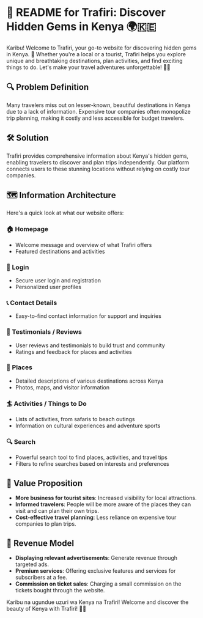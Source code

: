 # 📜 README for Trafiri: Discover Hidden Gems in Kenya 🌍🇰🇪

Karibu! Welcome to Trafiri, your go-to website for discovering hidden gems in Kenya. 🌟 Whether you're a local or a tourist, Trafiri helps you explore unique and breathtaking destinations, plan activities, and find exciting things to do. Let's make your travel adventures unforgettable! 🌴🌞

## 🔍 Problem Definition
Many travelers miss out on lesser-known, beautiful destinations in Kenya due to a lack of information. Expensive tour companies often monopolize trip planning, making it costly and less accessible for budget travelers.

## 🛠️ Solution
Trafiri provides comprehensive information about Kenya's hidden gems, enabling travelers to discover and plan trips independently. Our platform connects users to these stunning locations without relying on costly tour companies.

## 🗺️ Information Architecture
Here's a quick look at what our website offers:

### 🏠 Homepage
- Welcome message and overview of what Trafiri offers
- Featured destinations and activities

### 🔑 Login
- Secure user login and registration
- Personalized user profiles

### 📞 Contact Details
- Easy-to-find contact information for support and inquiries

### 🌟 Testimonials / Reviews
- User reviews and testimonials to build trust and community
- Ratings and feedback for places and activities

### 📍 Places
- Detailed descriptions of various destinations across Kenya
- Photos, maps, and visitor information

### 🏄 Activities / Things to Do
- Lists of activities, from safaris to beach outings
- Information on cultural experiences and adventure sports

### 🔍 Search
- Powerful search tool to find places, activities, and travel tips
- Filters to refine searches based on interests and preferences

## 🎯 Value Proposition
- **More business for tourist sites**: Increased visibility for local attractions.
- **Informed travelers**: People will be more aware of the places they can visit and can plan their own trips.
- **Cost-effective travel planning**: Less reliance on expensive tour companies to plan trips.

## 💸 Revenue Model
- **Displaying relevant advertisements**: Generate revenue through targeted ads.
- **Premium services**: Offering exclusive features and services for subscribers at a fee.
- **Commission on ticket sales**: Charging a small commission on the tickets bought through the website.

Karibu na ugundue uzuri wa Kenya na Trafiri! Welcome and discover the beauty of Kenya with Trafiri! 🦁🌄
